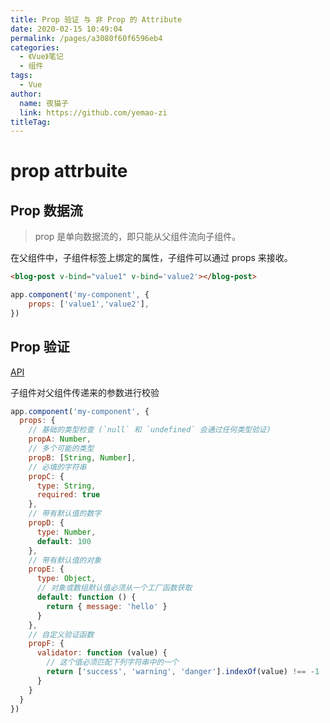 ```yaml
---
title: Prop 验证 与 非 Prop 的 Attribute
date: 2020-02-15 10:49:04
permalink: /pages/a3080f60f6596eb4
categories: 
  - 《Vue》笔记
  - 组件
tags: 
  - Vue
author: 
  name: 夜猫子
  link: https://github.com/yemao-zi
titleTag: 
---
```

# prop attrbuite 

## Prop 数据流

> prop 是单向数据流的，即只能从父组件流向子组件。

在父组件中，子组件标签上绑定的属性，子组件可以通过 props 来接收。

```html
<blog-post v-bind="value1" v-bind='value2'></blog-post>
```

~~~js
app.component('my-component', {
	props: ['value1','value2'],
})
~~~

## Prop 验证

[API](https://cn.vuejs.org/v2/guide/components-props.html#Prop-验证)

子组件对父组件传递来的参数进行校验

```js
app.component('my-component', {
  props: {
    // 基础的类型检查 (`null` 和 `undefined` 会通过任何类型验证)
    propA: Number,
    // 多个可能的类型
    propB: [String, Number],
    // 必填的字符串
    propC: {
      type: String,
      required: true
    },
    // 带有默认值的数字
    propD: {
      type: Number,
      default: 100
    },
    // 带有默认值的对象
    propE: {
      type: Object,
      // 对象或数组默认值必须从一个工厂函数获取
      default: function () {
        return { message: 'hello' }
      }
    },
    // 自定义验证函数
    propF: {
      validator: function (value) {
        // 这个值必须匹配下列字符串中的一个
        return ['success', 'warning', 'danger'].indexOf(value) !== -1
      }
    }
  }
})
```
